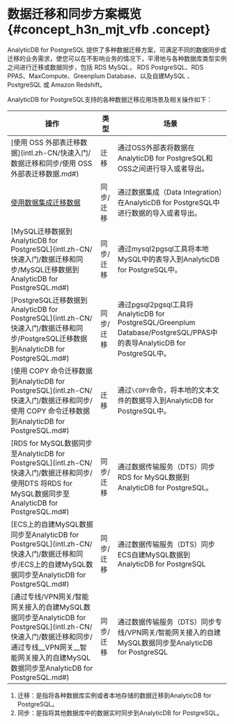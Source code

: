# 数据迁移和同步方案概览 {#concept_h3n_mjt_vfb .concept}

AnalyticDB for PostgreSQL 提供了多种数据迁移方案，可满足不同的数据同步或迁移的业务需求，使您可以在不影响业务的情况下，平滑地与各种数据库类型实例之间进行迁移或数据同步，包括 RDS MySQL， RDS PostgreSQL、RDS PPAS、MaxCompute、Greenplum Database、以及自建MySQL 、 PostgreSQL 或 Amazon Redshift。

AnalyticDB for PostgreSQL支持的各种数据迁移应用场景及相关操作如下：

|操作|类型|场景|
|--|--|--|
|[使用 OSS 外部表迁移数据](intl.zh-CN/快速入门/数据迁移和同步/使用 OSS 外部表迁移数据.md#)|迁移|通过OSS外部表将数据在AnalyticDB for PostgreSQL和OSS之间进行导入或者导出。|
|[使用数据集成迁移数据](intl.zh-CN/快速入门/数据迁移和同步/使用数据集成迁移数据.md#)|同步/迁移|通过数据集成（Data Integration）在AnalyticDB for PostgreSQL中进行数据的导入或者导出。|
|[MySQL迁移数据到AnalyticDB for PostgreSQL](intl.zh-CN/快速入门/数据迁移和同步/MySQL迁移数据到AnalyticDB for PostgreSQL.md#)|同步/迁移|通过mysql2pgsql工具将本地MySQL中的表导入到AnalyticDB for PostgreSQL中。|
|[PostgreSQL迁移数据到AnalyticDB for PostgreSQL](intl.zh-CN/快速入门/数据迁移和同步/PostgreSQL迁移数据到AnalyticDB for PostgreSQL.md#)|同步/迁移|通过pgsql2pgsql工具将AnalyticDB for PostgreSQL/Greenplum Database/PostgreSQL/PPAS中的表导AnalyticDB for PostgreSQL中。|
|[使用 COPY 命令迁移数据到AnalyticDB for PostgreSQL](intl.zh-CN/快速入门/数据迁移和同步/使用 COPY 命令迁移数据到AnalyticDB for PostgreSQL.md#)|迁移|通过`\COPY`命令，将本地的文本文件的数据导入到AnalyticDB for PostgreSQL中。|
|[RDS for MySQL数据同步至AnalyticDB for PostgreSQL](intl.zh-CN/快速入门/数据迁移和同步/使用DTS 将RDS for MySQL数据同步至AnalyticDB for PostgreSQL.md#)|同步/迁移|通过数据传输服务（DTS）同步RDS for MySQL数据到AnalyticDB for PostgreSQL。|
|[ECS上的自建MySQL数据同步至AnalyticDB for PostgreSQL](intl.zh-CN/快速入门/数据迁移和同步/ECS上的自建MySQL数据同步至AnalyticDB for PostgreSQL.md#)|同步/迁移|通过数据传输服务（DTS）同步ECS自建MySQL数据到AnalyticDB for PostgreSQL|
|[通过专线/VPN网关/智能网关接入的自建MySQL数据同步至AnalyticDB for PostgreSQL](intl.zh-CN/快速入门/数据迁移和同步/通过专线__VPN网关__智能网关接入的自建MySQL数据同步至AnalyticDB for PostgreSQL.md#)|同步/迁移|通过数据传输服务（DTS）同步专线/VPN网关/智能网关接入的自建MySQL数据同步至AnalyticDB for PostgreSQL|

1.  迁移：是指将各种数据库实例或者本地存储的数据迁移到AnalyticDB for PostgreSQL。
2.  同步：是指将其他数据库中的数据实时同步到AnalyticDB for PostgreSQL。


